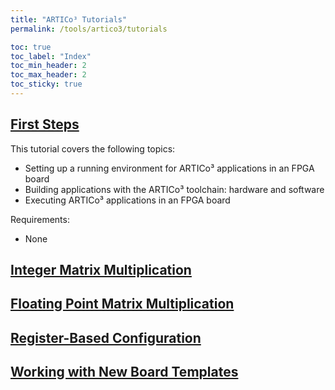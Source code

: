 ```yaml
---
title: "ARTICo³ Tutorials"
permalink: /tools/artico3/tutorials

toc: true
toc_label: "Index"
toc_min_header: 2
toc_max_header: 2
toc_sticky: true
---
```


## [First Steps](/tools/artico3/tutorials/setup)

This tutorial covers the following topics:

* Setting up a running environment for ARTICo³ applications in an FPGA board
* Building applications with the ARTICo³ toolchain: hardware and software
* Executing ARTICo³ applications in an FPGA board

Requirements:

* None


## [Integer Matrix Multiplication](/tools/artico3/tutorials/matmul)



## [Floating Point Matrix Multiplication](/tools/artico3/tutorials/matmulfp)



## [Register-Based Configuration](/tools/artico3/tutorials/regconf)



## [Working with New Board Templates](/tools/artico3/tutorials/newboard)
